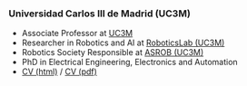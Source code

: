 ### Universidad Carlos III de Madrid (UC3M)

- Associate Professor at [UC3M](https://www.uc3m.es)
- Researcher in Robotics and AI at [RoboticsLab (UC3M)](http://roboticslab.uc3m.es/roboticslab/people/jg-victores)
- Robotics Society Responsible at [ASROB (UC3M)](https://asrob.uc3m.es)
- PhD in Electrical Engineering, Electronics and Automation
- [CV (html)](cv/JuanGVictoresCV.html) / [CV (pdf)](cv/JuanGVictoresCV.pdf)
